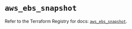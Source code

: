 # `aws_ebs_snapshot`

Refer to the Terraform Registry for docs: [`aws_ebs_snapshot`](https://registry.terraform.io/providers/hashicorp/aws/6.11.0/docs/resources/ebs_snapshot).
